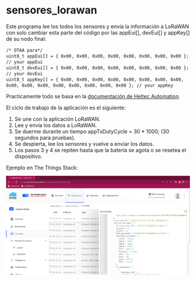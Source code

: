 # sensores_lorawan
 
Este programa lee los todos los sensores y envía la información a LoRaWAN con solo cambiar esta parte del código por las appEui[], devEui[] y appKey[] de su nodo final:

````
/* OTAA para*/
uint8_t appEui[] = { 0x00, 0x00, 0x00, 0x00, 0x00, 0x00, 0x00, 0x00 }; // your appEui
uint8_t devEui[] = { 0x00, 0x00, 0x00, 0x00, 0x00, 0x00, 0x00, 0x00 }; // your devEui
uint8_t appKey[] = { 0x00, 0x00, 0x00, 0x00, 0x00, 0x00, 0x00, 0x00, 0x00, 0x00, 0x00, 0x00, 0x00, 0x00, 0x00, 0x00 }; // your appKey
````

Practicamente todo se basa en la [documentación de Heltec Automation](https://github.com/HelTecAutomation/CubeCell-Arduino/tree/master/libraries/LoRa/examples/LoRaWAN).

El ciclo de trabajo de la aplicación es el siguiente:

1. Se une con la aplicación LoRaWAN.
2. Lee y envía los datos a LoRaWAN.
3. Se duerme durante un tiempo appTxDutyCycle = 30 * 1000; (30 segundos para pruebas).
4. Se despierta, lee los sensores y vuelve a enviar los datos.
5. Los pasos 3 y 4 se repiten hasta que la batería se agota o se resetea el dispositivo.


Ejemplo en The Things Stack: 

![Ejemplo en The Things Stack](/software/docs/Result_lorawan_tts_sensores.PNG)


